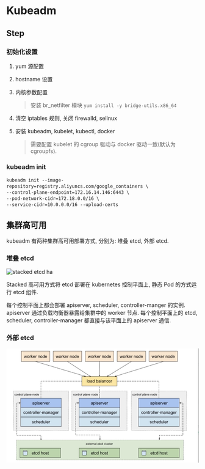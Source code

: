 # Kubeadm


## Step

### 初始化设置

1. yum 源配置

2. hostname 设置

3. 内核参数配置
   > 安装 br_netfilter 模块 `yum install -y bridge-utils.x86_64`

4. 清空 iptables 规则, 关闭 firewalld, selinux

5. 安装 kubeadm, kubelet, kubectl, docker
   > 需要配置 kubelet 的 cgroup 驱动与 docker 驱动一致(默认为 cgroupfs).

### kubeadm init

```shell
kubeadm init --image-repository=registry.aliyuncs.com/google_containers \
--control-plane-endpoint=172.16.14.146:6443 \
--pod-network-cidr=172.18.0.0/16 \
--service-cidr=10.0.0.0/16 --upload-certs
```

## 集群高可用

kubeadm 有两种集群高可用部署方式, 分别为: 堆叠 etcd, 外部 etcd.

### 堆叠 etcd

![stacked etcd ha](./iamges/ha_stacked.png)

Stacked 高可用方式将 etcd 部署在 kubernetes 控制平面上, 静态 Pod 的方式运行 etcd 组件.

每个控制平面上都会部署 apiserver, scheduler, controller-manger 的实例. apiserver 通过负载均衡器暴露给集群中的 worker 节点.
每个控制平面上的 etcd, scheduler, controller-manager 都直接与该平面上的 apiserver 通信.


### 外部 etcd

![external etcd ha](./images/ha_external.png)
